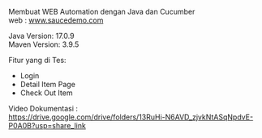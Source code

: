 Membuat WEB Automation dengan Java dan Cucumber <br />
web : www.saucedemo.com

Java Version: 17.0.9 <br />
Maven Version: 3.9.5

Fitur yang di Tes:
- Login
- Detail Item Page
- Check Out Item

Video Dokumentasi :<br />
https://drive.google.com/drive/folders/13RuHi-N6AVD_zjvkNtASqNpdvE-P0A0B?usp=share_link
